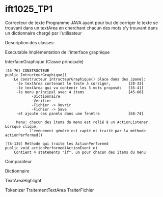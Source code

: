 # ift1025_TP1
Correcteur de texte
    Programme JAVA ayant pour but de corriger le texte se trouvant dans un textArea en 
    cherchant chacun des mots s'y trouvant dans un dictionnaire chargé par l'utilisateur

Description des classes:

Executable
    Implémentation de l'interface graphique


InterfaceGraphique  (Classe principale)

    [26-76] CONSTRUCTEUR
    public IntructeurGraphique() 
        Le constructeur IntructeurGraphique() place dans des Jpanel: 
         -le textArea contenant le texte à corriger,        [28-33]
         -le textArea qui va contenir les 5 mots proposés   [35-41] 
         -le menu principal avec 4 items                    [45-66]
                -Dictionnaire
                -Vérifier
                -Fichier -> Ouvrir
                -Fichier -> Save
         -et ajoute ces panels dans une fenêtre             [68-74]
         
         Menu: chacun des items du menu est relié à un ActionListener. Lorsque cliqué,
               l'évènement généré est capté et traité par la méthode actionPerformed()
   
    [78-136] Méthode qui traite les ActionPerformed 
    public void actionPerformed(ActionEvent e) 
        Contient 4 statements "if", un pour chacun des items du menu
         
         
    
    
    
Comparateur

Dictionnaire

TextAreaHighlight

Tokenizer
TraitementTextArea
TraiterFichier
   
    



